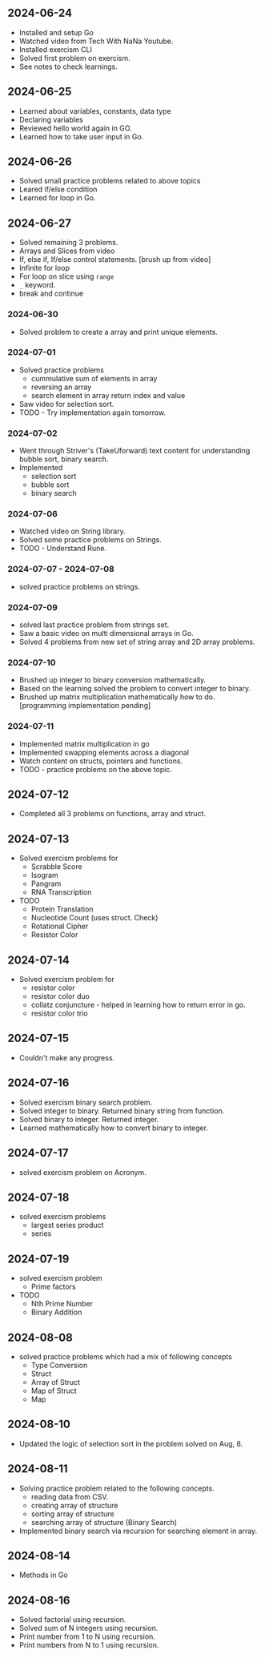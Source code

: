 ## 2024-06-24

- Installed and setup Go
- Watched video from Tech With NaNa Youtube. 
- Installed exercism CLI
- Solved first problem on exercism.
- See notes to check learnings.

## 2024-06-25

- Learned about variables, constants, data type
- Declaring variables
- Reviewed hello world again in GO.
- Learned how to take user input in Go. 

## 2024-06-26

- Solved small practice problems related to
above topics
- Leared if/else condition
- Learned for loop in Go. 

## 2024-06-27

- Solved remaining 3 problems.
- Arrays and Slices from video 
- If, else if, If/else control statements. [brush up from video]
- Infinite for loop
- For loop on slice using `range`
- `_` keyword.
- break and continue

### 2024-06-30

- Solved problem to create a array and print unique elements.

### 2024-07-01

- Solved practice problems
    - cummulative sum of elements in array
    - reversing an array
    - search element in array return index and value
- Saw video for selection sort. 
- TODO - Try implementation again tomorrow. 

### 2024-07-02

- Went through Striver's (TakeUforward) text content
for understanding bubble sort, binary search.
- Implemented
    - selection sort
    - bubble sort
    - binary search

### 2024-07-06

- Watched video on String library.
- Solved some practice problems on Strings.
- TODO - Understand Rune.

### 2024-07-07 - 2024-07-08

- solved practice problems on strings.

### 2024-07-09

- solved last practice problem from strings set.
- Saw a basic video on multi dimensional arrays in Go.
- Solved 4 problems from new set of string array and 2D array problems.

### 2024-07-10

- Brushed up integer to binary conversion mathematically. 
- Based on the learning solved the problem to 
convert integer to binary.
- Brushed up matrix multiplication mathematically
how to do. [programming implementation pending]

### 2024-07-11

- Implemented matrix multiplication in go
- Implemented swapping elements across a diagonal
- Watch content on structs, pointers and functions.
- TODO - practice problems on the above topic.

## 2024-07-12

- Completed all 3 problems on functions, array and struct. 

## 2024-07-13

- Solved exercism problems for
    - Scrabble Score
    - Isogram
    - Pangram
    - RNA Transcription
- TODO 
    - Protein Translation
    - Nucleotide Count (uses struct. Check)
    - Rotational Cipher
    - Resistor Color 

## 2024-07-14

- Solved exercism problem for 
    - resistor color
    - resistor color duo
    - collatz conjuncture - helped in learning how to return error in go.
    - resistor color trio 

## 2024-07-15

- Couldn't make any progress. 

## 2024-07-16

- Solved exercism binary search problem.
- Solved integer to binary. Returned binary string from function.
- Solved binary to integer. Returned integer.
- Learned mathematically how to convert binary to integer.

## 2024-07-17

- solved exercism problem on Acronym. 

## 2024-07-18

- solved exercism problems
    - largest series product
    - series
    
## 2024-07-19

- solved exercism problem
    - Prime factors
- TODO
    - Nth Prime Number
    - Binary Addition

## 2024-08-08

- solved practice problems which had a mix of following concepts
    - Type Conversion
    - Struct
    - Array of Struct
    - Map of Struct
    - Map

## 2024-08-10

- Updated the logic of selection sort in the problem solved on Aug, 8.

## 2024-08-11

- Solving practice problem related to the following concepts.
    - reading data from CSV.
    - creating array of structure
    - sorting array of structure 
    - searching array of structure (Binary Search)
- Implemented binary search via recursion for searching
element in array.

## 2024-08-14

- Methods in Go

## 2024-08-16

- Solved factorial using recursion. 
- Solved sum of N integers using recursion.
- Print number from 1 to N using recursion.
- Print numbers from N to 1 using recursion.